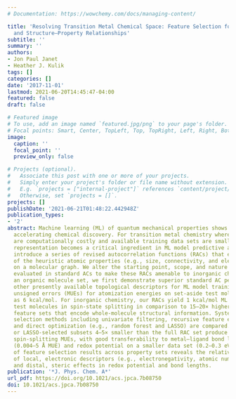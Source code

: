 ```yaml
---
# Documentation: https://wowchemy.com/docs/managing-content/

title: 'Resolving Transition Metal Chemical Space: Feature Selection for Machine Learning
  and Structure–Property Relationships'
subtitle: ''
summary: ''
authors:
- Jon Paul Janet
- Heather J. Kulik
tags: []
categories: []
date: '2017-11-01'
lastmod: 2021-06-20T14:45:47-04:00
featured: false
draft: false

# Featured image
# To use, add an image named `featured.jpg/png` to your page's folder.
# Focal points: Smart, Center, TopLeft, Top, TopRight, Left, Right, BottomLeft, Bottom, BottomRight.
image:
  caption: ''
  focal_point: ''
  preview_only: false

# Projects (optional).
#   Associate this post with one or more of your projects.
#   Simply enter your project's folder or file name without extension.
#   E.g. `projects = ["internal-project"]` references `content/project/deep-learning/index.md`.
#   Otherwise, set `projects = []`.
projects: []
publishDate: '2021-06-21T01:48:22.442948Z'
publication_types:
- '2'
abstract: Machine learning (ML) of quantum mechanical properties shows promise for
  accelerating chemical discovery. For transition metal chemistry where accurate calculations
  are computationally costly and available training data sets are small, the molecular
  representation becomes a critical ingredient in ML model predictive accuracy. We
  introduce a series of revised autocorrelation functions (RACs) that encode relationships
  of the heuristic atomic properties (e.g., size, connectivity, and electronegativity)
  on a molecular graph. We alter the starting point, scope, and nature of the quantities
  evaluated in standard ACs to make these RACs amenable to inorganic chemistry. On
  an organic molecule set, we first demonstrate superior standard AC performance to
  other presently available topological descriptors for ML model training, with mean
  unsigned errors (MUEs) for atomization energies on set-aside test molecules as low
  as 6 kcal/mol. For inorganic chemistry, our RACs yield 1 kcal/mol ML MUEs on set-aside
  test molecules in spin-state splitting in comparison to 15–20× higher errors for
  feature sets that encode whole-molecule structural information. Systematic feature
  selection methods including univariate filtering, recursive feature elimination,
  and direct optimization (e.g., random forest and LASSO) are compared. Random-forest-
  or LASSO-selected subsets 4–5× smaller than the full RAC set produce sub- to 1 kcal/mol
  spin-splitting MUEs, with good transferability to metal–ligand bond length prediction
  (0.004–5 Å MUE) and redox potential on a smaller data set (0.2–0.3 eV MUE). Evaluation
  of feature selection results across property sets reveals the relative importance
  of local, electronic descriptors (e.g., electronegativity, atomic number) in spin-splitting
  and distal, steric effects in redox potential and bond lengths.
publication: '*J. Phys. Chem. A*'
url_pdf: https://doi.org/10.1021/acs.jpca.7b08750
doi: 10.1021/acs.jpca.7b08750
---
```

